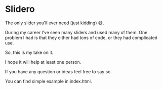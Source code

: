 # Slidero

The only slider you'll ever need (just kidding) :sweat_smile:.

During my career I've seen many sliders and used many of them. One problem I had is that they either had tons of code, or they had complicated use.

So, this is my take on it.

I hope it will help at least one person.

If you have any question or ideas feel free to say so.

You can find simple example in index.html.
